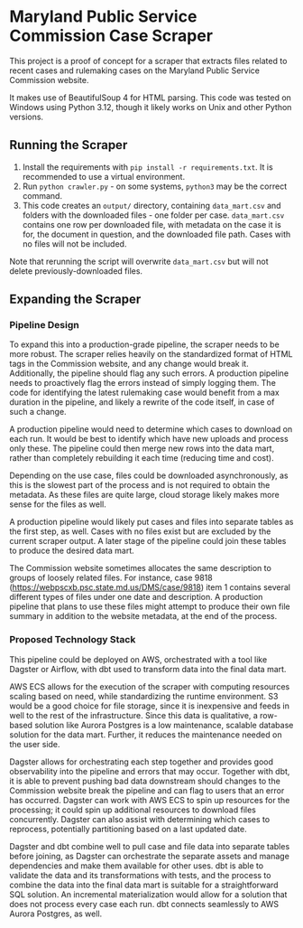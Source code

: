 # Maryland Public Service Commission Case Scraper

This project is a proof of concept for a scraper that extracts files related to recent cases and rulemaking cases on the Maryland Public Service Commission website.

It makes use of BeautifulSoup 4 for HTML parsing.  This code was tested on Windows using Python 3.12, though it likely works on Unix and other Python versions.

## Running the Scraper

1. Install the requirements with `pip install -r requirements.txt`. It is recommended to use a virtual environment.
2. Run `python crawler.py` - on some systems, `python3` may be the correct command.
3. This code creates an `output/` directory, containing `data_mart.csv` and folders with the downloaded files - one folder per case.  `data_mart.csv` contains one row per downloaded file, with metadata on the case it is for, the document in question, and the downloaded file path.  Cases with no files will not be included.

Note that rerunning the script will overwrite `data_mart.csv` but will not delete previously-downloaded files.

## Expanding the Scraper

### Pipeline Design

To expand this into a production-grade pipeline, the scraper needs to be more robust. The scraper relies heavily on the standardized format of HTML tags in the Commission website, and any change would break it. Additionally, the pipeline should flag any such errors. A production pipeline needs to proactively flag the errors instead of simply logging them.  The code for identifying the latest rulemaking case would benefit from a max duration in the pipeline, and likely a rewrite of the code itself, in case of such a change.

A production pipeline would need to determine which cases to download on each run. It would be best to identify which have new uploads and process only these. The pipeline could then merge new rows into the data mart, rather than completely rebuilding it each time (reducing time and cost).

Depending on the use case, files could be downloaded asynchronously, as this is the slowest part of the process and is not required to obtain the metadata. As these files are quite large, cloud storage likely makes more sense for the files as well.

A production pipeline would likely put cases and files into separate tables as the first step, as well. Cases with no files exist but are excluded by the current scraper output.  A later stage of the pipeline could join these tables to produce the desired data mart.

The Commission website sometimes allocates the same description to groups of loosely related files. For instance, case 9818 (https://webpscxb.psc.state.md.us/DMS/case/9818) item 1 contains several different types of files under one date and description. A production pipeline that plans to use these files might attempt to produce their own file summary in addition to the website metadata, at the end of the process.

### Proposed Technology Stack

This pipeline could be deployed on AWS, orchestrated with a tool like Dagster or Airflow, with dbt used to transform data into the final data mart.

AWS ECS allows for the execution of the scraper with computing resources scaling based on need, while standardizing the runtime environment.  S3 would be a good choice for file storage, since it is inexpensive and feeds in well to the rest of the infrastructure.  Since this data is qualitative, a row-based solution like Aurora Postgres is a low maintenance, scalable database solution for the data mart.  Further, it reduces the maintenance needed on the user side.

Dagster allows for orchestrating each step together and provides good observability into the pipeline and errors that may occur. Together with dbt, it is able to prevent pushing bad data downstream should changes to the Commission website break the pipeline and can flag to users that an error has occurred. Dagster can work with AWS ECS to spin up resources for the processing; it could spin up additional resources to download files concurrently. Dagster can also assist with determining which cases to reprocess, potentially partitioning based on a last updated date.

Dagster and dbt combine well to pull case and file data into separate tables before joining, as Dagster can orchestrate the separate assets and manage dependencies and make them available for other uses.  dbt is able to validate the data and its transformations with tests, and the process to combine the data into the final data mart is suitable for a straightforward SQL solution. An incremental materialization would allow for a solution that does not process every case each run. dbt connects seamlessly to AWS Aurora Postgres, as well.
